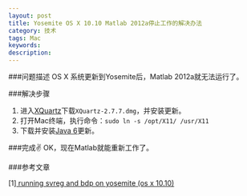 ```yaml
---
layout: post
title: Yosemite OS X 10.10 Matlab 2012a停止工作的解决办法 
category: 技术
tags: Mac
keywords: 
description: 
---
```


###问题描述
OS X 系统更新到Yosemite后，Matlab 2012a就无法运行了。

###解决步骤

1. 进入[XQuartz](http://xquartz.macosforge.org/landing/)下载`XQuartz-2.7.7.dmg`，并安装更新。
2. 打开Mac终端，执行命令：`
	sudo ln -s /opt/X11/ /usr/X11
	`
3. 下载并安装[Java 6](http://support.apple.com/kb/DL1572)更新。

###完成✌️
OK，现在Matlab就能重新工作了。

###参考文章

[1][ running svreg and bdp on yosemite (os x 10.10)](http://brainsuite.org/quickstart/installation/mac/yosemite/)
